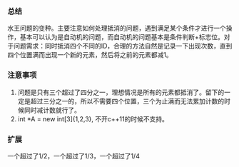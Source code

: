 ### 总结

  水王问题的变种。主要注意如何处理抵消的问题，遇到满足某个条件才进行一个操作，基本可以认为是自动机的问题，而自动机的问题基本是条件判断+标志位。对于问题需求：同时抵消四个不同的ID，合理的方法自然是记录一下出现次数，直到四个位置满而出现一个新的元素，然后将之前的元素都减1。

### 注意事项
  
  1. 问题是只有三个超过了四分之一，理想情况是所有的元素都抵消了。留下的一定是超过三分之一的，所以不需要四个位置，三个为止满而无法累加计数的时候同时减计数就行了。
  2. int *A = new int[3]{1,2,3}, 不开c++11的时候不支持。

### 扩展

  一个超过了1/2，一个超过了1/3，一个超过了1/4